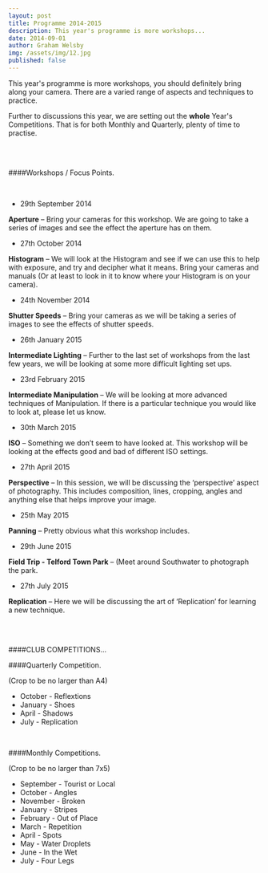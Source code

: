 ```yaml
---
layout: post
title: Programme 2014-2015
description: This year's programme is more workshops...
date: 2014-09-01
author: Graham Welsby
img: /assets/img/12.jpg
published: false
---
```


This year's programme is more workshops, you should definitely bring along your camera. There are a varied range of aspects and techniques to practice.

Further to discussions this year, we are setting out the <b>whole</b> Year's Competitions. That is for both Monthly and Quarterly, plenty of time to practise.

 
<br><br>

####Workshops / Focus Points.

<br>



* 29th September 2014

<b>Aperture</b> – Bring your cameras for this workshop. We are going to take a series of images and see the effect the aperture has on them.

* 27th October 2014

<b>Histogram</b> – We will look at the Histogram and see if we can use this to help with exposure, and try and decipher what it means. Bring your cameras and manuals (Or at least to look in it to know where your Histogram is on your camera).

* 24th November 2014

<b>Shutter Speeds</b> – Bring your cameras as we will be taking a series of images to see the effects of shutter speeds.

* 26th January 2015

<b>Intermediate Lighting</b> – Further to the last set of workshops from the last few years, we will be looking at some more difficult lighting set ups.

* 23rd February 2015

<b>Intermediate Manipulation</b> – We will be looking at more advanced techniques of Manipulation. If there is a particular technique you would like to look at, please let us know.

* 30th March 2015

<b>ISO</b> – Something we don’t seem to have looked at. This workshop will be looking at the effects good and bad of different ISO settings.

* 27th April 2015

<b>Perspective</b> – In this session, we will be discussing the ‘perspective’ aspect of photography. This includes composition, lines, cropping, angles and anything else that helps improve your image.

* 25th May 2015

<b>Panning</b> – Pretty obvious what this workshop includes.

* 29th June 2015

<b>Field Trip - Telford Town Park</b> – (Meet around Southwater to photograph the park.

* 27th July 2015

<b>Replication</b> – Here we will be discussing the art of ‘Replication’ for learning a new technique.

<br>
<br>




####CLUB COMPETITIONS...
<br>

####Quarterly Competition.

(Crop to be no larger than A4)

<ul>
	<li>October - Reflextions</li>
	<li>January - Shoes</li>
	<li>April - Shadows</li>
	<li>July - Replication</li>
</ul>

<br>

####Monthly Competitions.

(Crop to be no larger than 7x5)

<ul>
	<li>September - Tourist or Local</li>
	<li>October - Angles</li>
	<li>November - Broken</li>
	<li>January - Stripes</li>
	<li>February - Out of Place</li>
	<li>March - Repetition</li>
	<li>April - Spots</li>
	<li>May - Water Droplets</li>
	<li>June - In the Wet</li>
	<li>July - Four Legs</li>
</ul>
